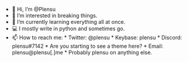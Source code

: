 - 👋 Hi, I’m @Plensu
- 👀 I’m interested in breaking things.
- 🌱 I’m currently learning everything all at once.
- 💻 I mostly write in python and sometimes go.  
- 📫 How to reach me:
       * Twitter: @plensu
       * Keybase: plensu
       * Discord: plensu#7142
       * Are you starting to see a theme here?
       * Email: plensu@plensu[.]me
       * Probably plensu on anything else.


